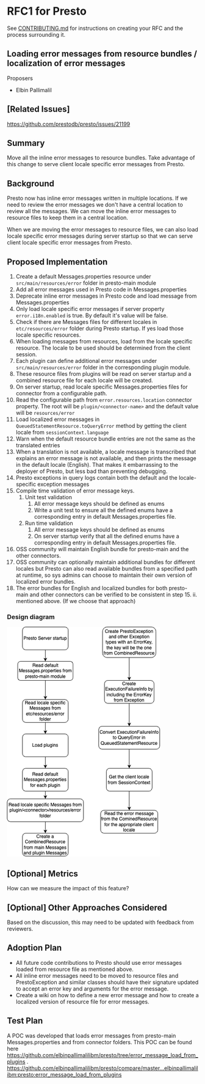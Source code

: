 # **RFC1 for Presto**

See [CONTRIBUTING.md](CONTRIBUTING.md) for instructions on creating your RFC and the process surrounding it.

## Loading error messages from resource bundles / localization of error messages

Proposers

* Elbin Pallimalil

## [Related Issues]

https://github.com/prestodb/presto/issues/21199

## Summary

Move all the inline error messages to resource bundles. Take advantage of this change to serve client locale specific error messages from Presto.

## Background

Presto now has inline error messages written in multiple locations. If we need to review the error messages we don't have a central location to review all the messages. We can move the inline error messages to resource files to keep them in a central location.

When we are moving the error messages to resource files, we can also load locale specific error messages during server startup so that we can serve client locale specific error messages from Presto. 

## Proposed Implementation

 1. Create a default Messages.properties resource under `src/main/resources/error` folder in presto-main module 
 2. Add all error messages used in Presto code in Messages.properties 
 3. Deprecate inline error messages in Presto code and load message from Messages.properties 
 4. Only load locale specific error messages if server property `error.i18n.enabled` is true. By default it's value will be false.
 4. Check if there are Messages files for different locales in `etc/resources/error` folder during Presto startup. If yes load those locale specific resources. 
 5. When loading messages from resources, load from the locale specific resource. The locale to be used should be determined from the client session. 
 6. Each plugin can define additional error messages under `src/main/resources/error` folder in the corresponding plugin module. 
 7. These resource files from plugins will be read on server startup and a combined resource file for each locale will be created. 
 8. On server startup, read locale specific Messages.properties files for connector from a configurable path.
 9. Read the configurable path from `error.resources.location` connector property. The root will be `plugin/<connector-name>` and the default value will be `resources/error` 
 10. Load localized error messages in `QueuedStatementResource.toQueryError` method by getting the client locale from `sessionContext.language`
 11. Warn when the default resource bundle entries are not the same as the translated entries 
 12. When a translation is not available, a locale message is transcribed that explains an error message is not available, and then prints the message in the default locale (English).  That makes it embarrassing to the deployer of Presto, but less bad than preventing debugging. 
 13. Presto exceptions in query logs contain both the default and the locale-specific exception messages 
 14. Compile time validation of error message keys. 
        1. Unit test validation 
            1. All error message keys should be defined as enums 
            2. Write a unit test to ensure all the defined enums have a corresponding entry in default Messages.properties file. 
        2. Run time validation 
            1. All error message keys should be defined as enums 
            2. On server startup verify that all the defined enums have a corresponding entry in default Messages.properties file. 
 15. OSS community will maintain English bundle for presto-main and the other connectors. 
 16. OSS community can optionally maintain additional bundles for different locales but Presto can also read available bundles from a specified path at runtime, so sys admins can choose to maintain their own version of localized error bundles. 
 17. The error bundles for English and localized bundles for both presto-main and other connectors can be verified to be consistent in step 15. ii. mentioned above. (If we choose that approach) 

 ### Design diagram

 ![Design diagram](ErrorLocalisation.png)

## [Optional] Metrics

How can we measure the impact of this feature?

## [Optional] Other Approaches Considered

Based on the discussion, this may need to be updated with feedback from reviewers.

## Adoption Plan

- All future code contributions to Presto should use error messages loaded from resource file as mentioned above.
- All inline error messages need to be moved to resource files and PrestoException and similar classes should have their signature updated to accept an error key and arguments for the error message.
- Create a wiki on how to define a new error message and how to create a localized version of resource file for error messages.


## Test Plan

A POC was developed that loads error messages from presto-main Messages.properties and from connector folders. This POC can be found here https://github.com/elbinpallimalilibm/presto/tree/error_message_load_from_plugins . https://github.com/elbinpallimalilibm/presto/compare/master...elbinpallimalilibm:presto:error_message_load_from_plugins